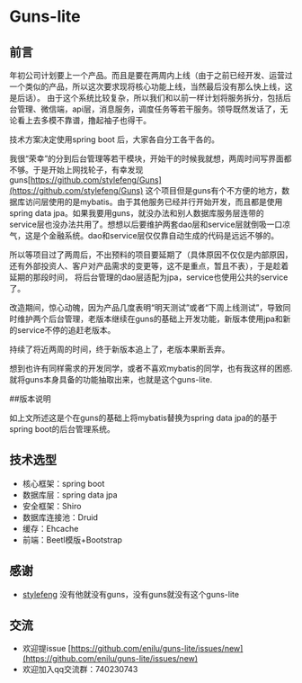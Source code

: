 # Guns-lite

## 前言

年初公司计划要上一个产品。而且是要在两周内上线（由于之前已经开发、运营过一个类似的产品，所以这次要求现将核心功能上线，当然最后没有那么快上线，这是后话）。
由于这个系统比较复杂，所以我们和以前一样计划将服务拆分，包括后台管理、微信端，api层，消息服务，调度任务等若干服务。领导既然发话了，无论看上去多模不靠谱，撸起袖子也得干。

技术方案决定使用spring boot 后，大家各自分工各干各的。

我很“荣幸”的分到后台管理等若干模块，开始干的时候我就想，两周时间写界面都不够。于是开始上网找轮子，有幸发现guns[https://github.com/stylefeng/Guns](https://github.com/stylefeng/Guns)
这个项目但是guns有个不方便的地方，数据库访问层使用的是mybatis。由于其他服务已经并行开始开发，而且都是使用spring data jpa。如果我要用guns，就没办法和别人数据库服务层连带的
service层也没办法共用了。想想以后要维护两套dao层和service层就倒吸一口凉气，这是个金融系统。dao和service层仅仅靠自动生成的代码是远远不够的。


所以等项目过了两周后，不出预料的项目要延期了（具体原因不仅仅是内部原因，还有外部投资人、客户对产品需求的变更等，这不是重点，暂且不表），于是趁着延期的那段时间，
将后台管理的dao层适配为jpa，service也使用公共的service了。

改造期间，惊心动魄，因为产品几度表明“明天测试”或者“下周上线测试”，导致同时维护两个后台管理，老版本继续在guns的基础上开发功能，新版本使用jpa和新的service不停的追赶老版本。

持续了将近两周的时间，终于新版本追上了，老版本果断丢弃。

想到也许有同样需求的开发同学，或者不喜欢mybatis的同学，也有我这样的困惑.就将guns本身具备的功能抽取出来，也就是这个guns-lite.


##版本说明

 如上文所述这是个在guns的基础上将mybatis替换为spring data jpa的的基于spring boot的后台管理系统。

## 技术选型

- 核心框架：spring boot
- 数据库层：spring data jpa
- 安全框架：Shiro
- 数据库连接池：Druid
- 缓存：Ehcache
- 前端：Beetl模版+Bootstrap



## 感谢

- [stylefeng](https://github.com/stylefeng) 没有他就没有guns，没有guns就没有这个guns-lite

## 交流
- 欢迎提issue [https://github.com/enilu/guns-lite/issues/new](https://github.com/enilu/guns-lite/issues/new)
- 欢迎加入qq交流群：740230743
